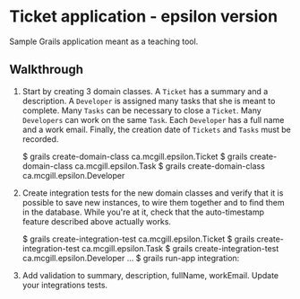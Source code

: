 Ticket application - epsilon version
================================================================================

Sample Grails application meant as a teaching tool.

Walkthrough
--------------------------------------------------------------------------------

1. Start by creating 3 domain classes. A `Ticket` has a summary and a
   description. A `Developer` is assigned many tasks that she is meant to
   complete. Many `Tasks` can be necessary to close a `Ticket`. Many
   `Developers` can work on the same `Task`. Each `Developer` has a full name
   and a work email. Finally, the creation date of `Tickets` and `Tasks` must be
   recorded.

      $ grails create-domain-class ca.mcgill.epsilon.Ticket
      $ grails create-domain-class ca.mcgill.epsilon.Task
      $ grails create-domain-class ca.mcgill.epsilon.Developer

1. Create integration tests for the new domain classes and verify that it is
   possible to save new instances, to wire them together and to find them in the
   database. While you're at it, check that the auto-timestamp feature described
   above actually works.

      $ grails create-integration-test ca.mcgill.epsilon.Ticket
      $ grails create-integration-test ca.mcgill.epsilon.Task
      $ grails create-integration-test ca.mcgill.epsilon.Developer
      ...
      $ grails run-app integration:

1. Add validation to summary, description, fullName, workEmail. Update your
   integrations tests.
